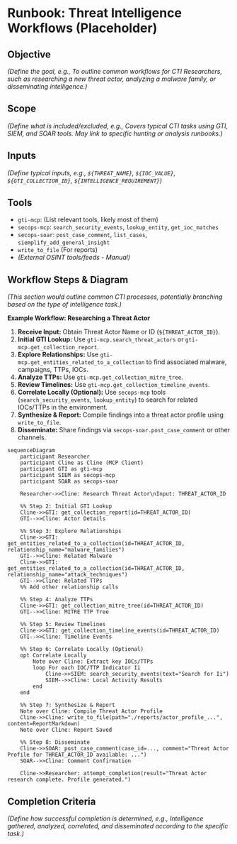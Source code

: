 # Runbook: Threat Intelligence Workflows (Placeholder)

## Objective

*(Define the goal, e.g., To outline common workflows for CTI Researchers, such as researching a new threat actor, analyzing a malware family, or disseminating intelligence.)*

## Scope

*(Define what is included/excluded, e.g., Covers typical CTI tasks using GTI, SIEM, and SOAR tools. May link to specific hunting or analysis runbooks.)*

## Inputs

*(Define typical inputs, e.g., `${THREAT_NAME}`, `${IOC_VALUE}`, `${GTI_COLLECTION_ID}`, `${INTELLIGENCE_REQUIREMENT}`)*

## Tools

*   `gti-mcp`: (List relevant tools, likely most of them)
*   `secops-mcp`: `search_security_events`, `lookup_entity`, `get_ioc_matches`
*   `secops-soar`: `post_case_comment`, `list_cases`, `siemplify_add_general_insight`
*   `write_to_file` (For reports)
*   *(External OSINT tools/feeds - Manual)*

## Workflow Steps & Diagram

*(This section would outline common CTI processes, potentially branching based on the type of intelligence task.)*

**Example Workflow: Researching a Threat Actor**

1.  **Receive Input:** Obtain Threat Actor Name or ID (`${THREAT_ACTOR_ID}`).
2.  **Initial GTI Lookup:** Use `gti-mcp.search_threat_actors` or `gti-mcp.get_collection_report`.
3.  **Explore Relationships:** Use `gti-mcp.get_entities_related_to_a_collection` to find associated malware, campaigns, TTPs, IOCs.
4.  **Analyze TTPs:** Use `gti-mcp.get_collection_mitre_tree`.
5.  **Review Timelines:** Use `gti-mcp.get_collection_timeline_events`.
6.  **Correlate Locally (Optional):** Use `secops-mcp` tools (`search_security_events`, `lookup_entity`) to search for related IOCs/TTPs in the environment.
7.  **Synthesize & Report:** Compile findings into a threat actor profile using `write_to_file`.
8.  **Disseminate:** Share findings via `secops-soar.post_case_comment` or other channels.

```{mermaid}
sequenceDiagram
    participant Researcher
    participant Cline as Cline (MCP Client)
    participant GTI as gti-mcp
    participant SIEM as secops-mcp
    participant SOAR as secops-soar

    Researcher->>Cline: Research Threat Actor\nInput: THREAT_ACTOR_ID

    %% Step 2: Initial GTI Lookup
    Cline->>GTI: get_collection_report(id=THREAT_ACTOR_ID)
    GTI-->>Cline: Actor Details

    %% Step 3: Explore Relationships
    Cline->>GTI: get_entities_related_to_a_collection(id=THREAT_ACTOR_ID, relationship_name="malware_families")
    GTI-->>Cline: Related Malware
    Cline->>GTI: get_entities_related_to_a_collection(id=THREAT_ACTOR_ID, relationship_name="attack_techniques")
    GTI-->>Cline: Related TTPs
    %% Add other relationship calls

    %% Step 4: Analyze TTPs
    Cline->>GTI: get_collection_mitre_tree(id=THREAT_ACTOR_ID)
    GTI-->>Cline: MITRE TTP Tree

    %% Step 5: Review Timelines
    Cline->>GTI: get_collection_timeline_events(id=THREAT_ACTOR_ID)
    GTI-->>Cline: Timeline Events

    %% Step 6: Correlate Locally (Optional)
    opt Correlate Locally
        Note over Cline: Extract key IOCs/TTPs
        loop For each IOC/TTP Indicator Ii
            Cline->>SIEM: search_security_events(text="Search for Ii")
            SIEM-->>Cline: Local Activity Results
        end
    end

    %% Step 7: Synthesize & Report
    Note over Cline: Compile Threat Actor Profile
    Cline->>Cline: write_to_file(path="./reports/actor_profile_...", content=ReportMarkdown)
    Note over Cline: Report Saved

    %% Step 8: Disseminate
    Cline->>SOAR: post_case_comment(case_id=..., comment="Threat Actor Profile for THREAT_ACTOR_ID available: ...")
    SOAR-->>Cline: Comment Confirmation

    Cline->>Researcher: attempt_completion(result="Threat Actor research complete. Profile generated.")

```

## Completion Criteria

*(Define how successful completion is determined, e.g., Intelligence gathered, analyzed, correlated, and disseminated according to the specific task.)*
